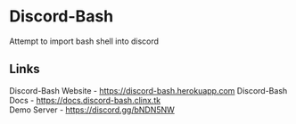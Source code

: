 # Discord-Bash
Attempt to import bash shell into discord

## Links
Discord-Bash Website - https://discord-bash.herokuapp.com
Discord-Bash Docs - https://docs.discord-bash.clinx.tk  
Demo Server - https://discord.gg/bNDN5NW